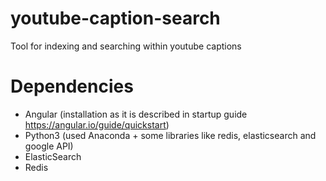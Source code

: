 # youtube-caption-search
Tool for indexing and searching within youtube captions

# Dependencies
- Angular (installation as it is described in startup guide https://angular.io/guide/quickstart)
- Python3 (used Anaconda + some libraries like redis, elasticsearch and google API)
- ElasticSearch
- Redis
